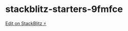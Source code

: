 # stackblitz-starters-9fmfce

[Edit on StackBlitz ⚡️](https://stackblitz.com/edit/stackblitz-starters-9fmfce)